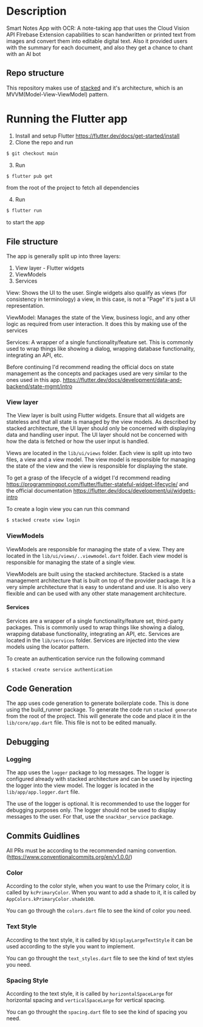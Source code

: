 # Description

Smart Notes App with OCR: A note-taking app that uses the Cloud Vision API FIrebase Extension capabilities to scan handwritten or printed text from images and convert them into editable digital text. Also it provided users with the summary for each document, and also they get a chance to chant with an AI bot 

## Repo structure
This repository makes use of [stacked](https://stacked.filledstacks.com/) and it's architecture, which is an MVVM(Model-View-ViewModel) pattern. 

# Running the Flutter app

1. Install and setup Flutter https://flutter.dev/docs/get-started/install
2. Clone the repo and run 
```sh 
$ git checkout main
```
3. Run 
```sh 
$ flutter pub get
``` 
from the root of the project to fetch all dependencies

4. Run 
```sh 
$ flutter run
```
to start the app

## File structure

The app is generally split up into three layers:

1. View layer - Flutter widgets
2. ViewModels
3. Services

View: Shows the UI to the user. Single widgets also qualify as views (for consistency in terminology) a view, in this case, is not a "Page" it's just a UI representation.

ViewModel: Manages the state of the View, business logic, and any other logic as required from user interaction. It does this by making use of the services

Services: A wrapper of a single functionality/feature set. This is commonly used to wrap things like showing a dialog, wrapping database functionality, integrating an API, etc.

Before continuing I'd recommend reading the official docs on state management as the concepts and packages used are very similar to the ones used in this app. https://flutter.dev/docs/development/data-and-backend/state-mgmt/intro

### View layer

The View layer is built using Flutter widgets. Ensure that all widgets are stateless and that all state is managed by the view models. As described by stacked architecture, the UI layer should only be concerned with displaying data and handling user input. The UI layer should not be concerned with how the data is fetched or how the user input is handled.

Views are located in the `lib/ui/views` folder. Each view is split up into two files, a view and a view model. The view model is responsible for managing the state of the view and the view is responsible for displaying the state.

To get a grasp of the lifecycle of a widget I'd recommend reading https://programmingpot.com/flutter/flutter-stateful-widget-lifecycle/ and the official documentation https://flutter.dev/docs/development/ui/widgets-intro

To create a login view you can run this command
```sh
$ stacked create view login
```

### ViewModels

ViewModels are responsible for managing the state of a view. They are located in the `lib/ui/views/..viewmodel.dart` folder. Each view model is responsible for managing the state of a single view.

ViewModels are built using the stacked architecture. Stacked is a state management architecture that is built on top of the provider package. It is a very simple architecture that is easy to understand and use. It is also very flexible and can be used with any other state management architecture.

#### Services

Services are a wrapper of a single functionality/feature set, third-party packages. This is commonly used to wrap things like showing a dialog, wrapping database functionality, integrating an API, etc. Services are located in the `lib/services` folder. Services are injected into the view models using the locator pattern.

To create an authentication service run the following command

```sh
$ stacked create service authentication
```


## Code Generation

The app uses code generation to generate boilerplate code. This is done using the build_runner package. To generate the code run `stacked generate` from the root of the project. This will generate the code and place it in the `lib/core/app.dart` file. This file is not to be edited manually.

## Debugging

### Logging

The app uses the `logger` package to log messages. The logger is configured already with stacked architecture and can be used by injecting the logger into the view model. The logger is located in the `lib/app/app.logger.dart` file.

The use of the logger is optional. It is recommended to use the logger for debugging purposes only. The logger should not be used to display messages to the user. For that, use the `snackbar_service` package.

## Commits Guidlines
 All PRs must be according to the recommended naming convention. (https://www.conventionalcommits.org/en/v1.0.0/)

### Color 
According to the color style, when you want to use the Primary color, it is called by `kcPrimaryColor`.
When you want to add a shade to it, it is called by `AppColors.kPrimaryColor.shade100`.

You can go through the `colors.dart` file to see the kind of color you need.

### Text Style
According to the text style, it is called by `kDisplayLargeTextStyle` it can be used according to the style you want to implement.

You can go throught the `text_styles.dart` file to see the kind of text styles you need.

### Spacing Style 
According to the text style, it is called by `horizontalSpaceLarge` for horizontal spacing and `verticalSpaceLarge` for vertical spacing.

You can go throught the `spacing.dart` file to see the kind of spacing you need.

